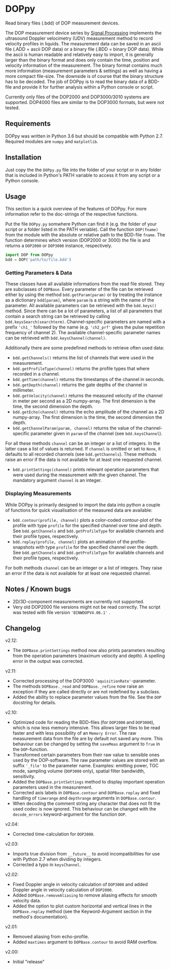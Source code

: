 # DOPpy
Read binary files (.bdd) of DOP measurement devices.

The DOP measurement device series by [Signal Processing](https://www.signal-processing.com/) implements the ultrasound Doppler velocimetry (UDV) measurement method to record velocity profiles in liquids. The measurement data can be saved in an ascii file (.ADD = ascii DOP data) or a binary file (.BDD = binary DOP data). While the ascii is human readable and relatively easy to import, it is generally larger than the binary format and does only contain the time, position and velocity information of the measurement. The binary format contains much more information (measurement parameters & settings) as well as having a more compact file-size. The downside is of course that the binary structure has to be decoded. The job of DOPpy is to read the binary data of a BDD-file and provide it for further analysis within a Python console or script. 

Currently only files of the DOP2000 and DOP3000/3010 systems are supported. DOP4000 files are similar to the DOP3000 formats, but were not tested.

## Requirements
DOPpy was written in Python 3.6 but should be compatible with Python 2.7. Required modules are `numpy` and `matplotlib`.

## Installation
Just copy the the `DOPpy.py` file into the folder of your script or in any folder that is included in Python's PATH variable to access it from any script or a Python console.

## Usage
This section is a quick overview of the features of DOPpy. For more information refer to the doc-strings of the respective functions.

Put the file `DOPpy.py` somwhere Python can find it (e.g. the folder of your script or a folder listed in the PATH veriable). Call the function `DOP(fname)` from the module with the absolute or relative path to the BDD-file `fname`. The function determines which version (DOP2000 or 3000) the file is and returns a `DOP2000` or `DOP3000` instance, respectively.

```python
import DOP from DOPpy
bdd = DOP('path/to/file.bdd')
```

### Getting Parameters & Data
These classes have all available informations from the read file stored. They are subclasses of `DOPBase`. Every parameter of the file can be retrieved either by using the method `bdd.getParam(param)` or by treating the instance as a dictionary `bdd[param]`, where `param` is a string with the name of the parameter. All available parameters can be retrieved with the `bdd.keys()` method. Since there can be a lot of parameters, a list of all parameters that contain a search string can be retrieved by calling ``bdd.keysSearch(searchterm)``. Channel-specific parameters are named with a prefix `'ch1_'` followed by the name (e.g. `'ch2_prf'` gives the pulse repetition frequency of channel 2). The available channel-specific parameter names can be retrieved with `bdd.keysChannel(channel)`.

Additionally there are some predefined methods to retrieve often used data:

- `bdd.getChannels()` returns the list of channels that were used in the measurement.
- `bdd.getProfileType(channel)` returns the profile types that where recorded in a channel.
- `bdd.getTime(channel)` returns the timestamps of the channel in seconds.
- `bdd.getDepth(channel)` returns the gate depths of the channel in millimeter.
- `bdd.getVelocity(channel)` returns the measured velocity of the channel in meter per second as a 2D numpy-array. The first dimension is the time, the second dimension the depth.
- `bdd.getEcho(channel)` returns the echo amplitude of the channel as a 2D numpy-array. The first dimension is the time, the second dimension the depth.
- `bdd.getChannelParam(param, channel)` returns the value of the channel-specific parameter given in `param` of the channel (see `bdd.keysChannel`).

For all these methods `channel` can be an integer or a list of integers. In the latter case a list of values is returned. If `channel` is omitted or set to `None`, it defaults to all recorded channels (see `bdd.getChannels`). These methods raise an error if the data is not available for at least one requested channel.

- `bdd.printSettings(channel)` prints relevant operation parameters that were used during the measurement with the given channel. The mandatory argument `channel` is an integer.

### Displaying Measurements
While DOPpy is primarily designed to import the data into python a couple of functions for quick visualisation of the measured data are available:

- `bdd.contour(profile, channel)` plots a color-coded contour-plot of the profile with type `profile` for the specified channel over time and depth. See `bdd.getChannels` and `bdd.getProfileType` for available channels and their profile types, respectively.
- `bdd.replay(profile, channel)` plots an animation of the profile-snapshots with type `profile` for the specified channel over the depth. See `bdd.getChannels` and `bdd.getProfileType` for available channels and their profile types, respectively.

For both methods `channel` can be an integer or a list of integers. They raise an error if the data is not available for at least one requested channel.


## Notes / Known bugs
- 2D/3D-component measurements are currently not supported.
- Very old DOP2000 file versions might not be read correctly. The script was tested with file version `'BINWDOPV4.06.1'` .

## Changelog
v2.12:
- The `DOPBase.printSettings` method now also prints parameters resulting from the operation parameters (maximum velocity and depth). A spelling error in the output was corrected.
      
v2.11:
- Corrected processing of the DOP3000 `'aquisitionRate'`-parameter.
- The methods `DOPBase._read` and `DOPBase._refine` now raise an exception if they are called directly or are not redefined by a subclass.
- Added the ability to replace parameter values from the file. See the `DOP` docstring for details.
      
v2.10:
- Optimized code for reading the BDD-files (for `DOP2000` and `DOP3000`), which is now less memory intensive. This allows larger files to be read faster and with less possibility of an `Memory Error`. The raw measurement data from the file are by default not saved any more. This behaviour can be changed by setting the `saveMeas` argument to `True` in the `DOP`-function.
- Transformed certain parameters from their raw value to sensible ones used by the DOP-software. The raw parameter values are stored with an suffix `'_file'` to the parameter name. Examples: emitting power, TGC mode, sampling volume (`DOP3000` only), spatial filter bandwidth, sensitivity. 
- Added the `DOPBase.printSettings` method to display important operation parameters used in the measurement.
- Corrected axis labels in `DOPBase.contour` and `DOPBase.replay` and fixed handling of `timerange` and `depthrange` arguments  in `DOPBase.contour`.
- When decoding the comment string any character that does not fit the used codec is now ignored. This behaviour can be changed with the `decode_errors` keyword-argument for the function `DOP`.
      
v2.04:
- Corrected time-calculation for `DOP2000`.

v2.03:
- Imports true division from `__future__` to avoid incompatibilities for use with Python 2.7 when dividing by integers.
- Corrected a typo in `keysChannel`.
    
v2.02:
- Fixed Doppler angle in velocity calculation of `DOP3000` and added Doppler angle in velocity calculation of `DOP2000`.
- Added `DOPBase.removeAliasing` to remove aliasing effects for smooth velocity data.
- Added the option to plot custom horizontal and vertical lines in the `DOPBase.replay` method (see the Keyword-Argument section in the method's documentation).

v2.01:
- Removed aliasing from echo-profile.
- Added `maxtimes` argument to `DOPBase.contour` to avoid RAM overflow.

v2.00:
- Initial "release"
